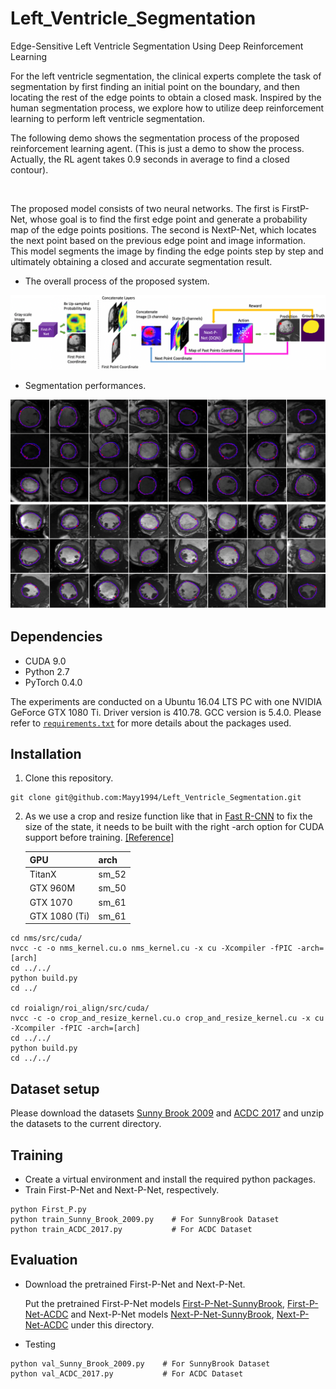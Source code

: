 # Left_Ventricle_Segmentation

Edge-Sensitive Left Ventricle Segmentation Using Deep Reinforcement Learning

For the left ventricle segmentation, the clinical experts complete the task of segmentation by first finding an initial point on the boundary, and then locating the rest of the edge points to obtain a closed mask. Inspired by the human segmentation process, we explore how to utilize deep reinforcement learning to perform left ventricle segmentation. 

The following demo shows the segmentation process of the proposed reinforcement learning agent. (This is just a demo to show the process. Actually, the RL agent takes 0.9 seconds in average to find a closed contour). 

<p align="center"><img src="./images/demo.gif" width="300" alt="" /></p>

The proposed model consists of two neural networks. The first is FirstP-Net, whose goal is to find the first edge point and generate a probability map of the edge points positions. The second is NextP-Net, which locates the next point based on the previous edge point and image information. This model segments the image by finding the edge points step by step and ultimately obtaining a closed and accurate segmentation result.


- The overall process of the proposed system.
<p align="center"><img src="./images/image1.png" width="1000" alt="" /></p>

- Segmentation performances.
<p align="center"><img src="./images/image2.png" width="800" alt="" /></p>



## Dependencies
- CUDA 9.0
- Python 2.7
- PyTorch 0.4.0


The experiments are conducted on a Ubuntu 16.04 LTS PC with one NVIDIA GeForce GTX 1080 Ti. Driver version is 410.78. GCC version is 5.4.0. Please refer to [`requirements.txt`](requirements.txt) for more details about the packages used.


## Installation
1. Clone this repository.
```
git clone git@github.com:Mayy1994/Left_Ventricle_Segmentation.git
```

2. As we use a crop and resize function like that in [Fast R-CNN](https://github.com/longcw/RoIAlign.pytorch) to fix the size of the state, it needs to be built with the right -arch option for CUDA support before training. [[Reference]](https://github.com/multimodallearning/pytorch-mask-rcnn)

    | GPU | arch |
    | --- | --- |
    | TitanX | sm_52 |
    | GTX 960M | sm_50 |
    | GTX 1070 | sm_61 |
    | GTX 1080 (Ti) | sm_61 |

```
cd nms/src/cuda/
nvcc -c -o nms_kernel.cu.o nms_kernel.cu -x cu -Xcompiler -fPIC -arch=[arch]
cd ../../
python build.py
cd ../

cd roialign/roi_align/src/cuda/
nvcc -c -o crop_and_resize_kernel.cu.o crop_and_resize_kernel.cu -x cu -Xcompiler -fPIC -arch=[arch]
cd ../../
python build.py
cd ../../
```
        
## Dataset setup
Please download the datasets [Sunny Brook 2009](https://drive.google.com/file/d/1IoNF54XY7WU51sFqtTUBt9t1xJ8fQaYP/view?usp=sharing) and [ACDC 2017](https://drive.google.com/file/d/1Pu5mYIBI6rEqh0AuJxKbNf_8XmGSfbQm/view?usp=sharing) and unzip the datasets to the current directory.

## Training
- Create a virtual environment and install the required python packages.
- Train First-P-Net and Next-P-Net, respectively.
```
python First_P.py
python train_Sunny_Brook_2009.py    # For SunnyBrook Dataset
python train_ACDC_2017.py           # For ACDC Dataset
```

## Evaluation
- Download the pretrained First-P-Net and Next-P-Net. 

   Put the pretrained First-P-Net models [First-P-Net-SunnyBrook](https://drive.google.com/file/d/1ihYlEgsc8B2JN0s0wNs44V7cqB0aXXJa/view?usp=sharing), [First-P-Net-ACDC](https://drive.google.com/file/d/1xBbaD0TK9L-I3F3ufS909BtAFdb1qkYn/view?usp=sharing) and Next-P-Net models [Next-P-Net-SunnyBrook](https://drive.google.com/file/d/1c64qQ8-nEIUm8cEx35bElzMRpdJ2GW1B/view?usp=sharing), [Next-P-Net-ACDC](https://drive.google.com/file/d/12oR09pA7iiOqVuO4GJCdqjt9YVrB-jMV/view?usp=sharing) under this directory.

- Testing
```
python val_Sunny_Brook_2009.py    # For SunnyBrook Dataset
python val_ACDC_2017.py           # For ACDC Dataset
```



        


